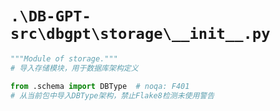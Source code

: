 # `.\DB-GPT-src\dbgpt\storage\__init__.py`

```py
"""Module of storage."""
# 导入存储模块，用于数据库架构定义

from .schema import DBType  # noqa: F401
# 从当前包中导入DBType架构，禁止Flake8检测未使用警告
```